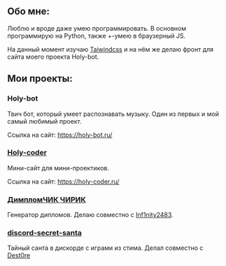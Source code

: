 ## Обо мне:

Люблю и вроде даже умею программировать. В основном программирую на Python, также +-умею в браузерный JS.

На данный момент изучаю [Taiwindcss](https://github.com/tailwindlabs/tailwindcss) и на нём же делаю фронт для сайта моего проекта Holy-bot.

## Мои проекты:

### Holy-bot

Твич бот, который умеет распознавать музыку. Один из первых и мой самый любимый проект.

Ссылка на сайт: https://holy-bot.ru/

### [Holy-coder](https://github.com/holy-jesus/holy_coder)

Мини-сайт для мини-проектиков.

Ссылка на сайт: https://holy-coder.ru/

### [ДимпломЧИК ЧИРИК](https://github.com/holy-jesus/papapi)

Генератор дипломов. Делаю совместно с [Inf1nity2483](https://github.com/Inf1nity2483).

### [discord-secret-santa](https://github.com/Dest0re/discord-secret-santa)

Тайный санта в дискорде с играми из стима. Делал совместно с [Dest0re](https://github.com/Dest0re)
